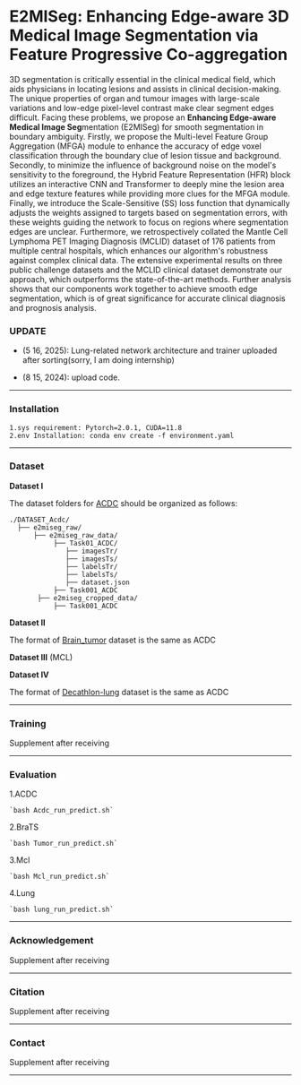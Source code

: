 # E2MISeg: Enhancing Edge-aware 3D Medical Image Segmentation via Feature Progressive Co-aggregation

3D segmentation is critically essential in the clinical medical field, which aids physicians in locating lesions and assists in clinical decision-making. The unique properties of organ and tumour images with large-scale variations and low-edge pixel-level contrast make clear segment edges difficult. Facing these problems, we propose an **Enhancing Edge-aware Medical Image Seg**mentation (E2MISeg) for smooth segmentation in boundary ambiguity. Firstly, we propose the Multi-level Feature Group Aggregation (MFGA) module to enhance the accuracy of edge voxel classification through the boundary clue of lesion tissue and background. Secondly, to minimize the influence of background noise on the model's sensitivity to the foreground, the Hybrid Feature Representation (HFR) block utilizes an interactive CNN and Transformer to deeply mine the lesion area and edge texture features while providing more clues for the MFGA module. Finally, we introduce the Scale-Sensitive (SS) loss function that dynamically adjusts the weights assigned to targets based on segmentation errors, with these weights guiding the network to focus on regions where segmentation edges are unclear. Furthermore, we retrospectively collated the Mantle Cell Lymphoma PET Imaging Diagnosis (MCLID) dataset of 176 patients from multiple central hospitals, which enhances our algorithm's robustness against complex clinical data. The extensive experimental results on three public challenge datasets and the MCLID clinical dataset demonstrate our approach, which outperforms the state-of-the-art methods. Further analysis shows that our components work together to achieve smooth edge segmentation, which is of great significance for accurate clinical diagnosis and prognosis analysis.

### **UPDATE**

- (5 16, 2025): Lung-related network architecture and trainer uploaded after sorting(sorry, I am doing internship)

- (8 15, 2024): upload  code.


<hr />

### **Installation**

```
1.sys requirement: Pytorch=2.0.1, CUDA=11.8
2.env Installation: conda env create -f environment.yaml
```

<hr />

### **Dataset**

**Dataset I**

The dataset folders for [ACDC](https://www.creatis.insa-lyon.fr/Challenge/acdc/) should be organized as follows:
```
./DATASET_Acdc/
  ├── e2miseg_raw/
      ├── e2miseg_raw_data/
           ├── Task01_ACDC/
              ├── imagesTr/
              ├── imagesTs/
              ├── labelsTr/
              ├── labelsTs/
              ├── dataset.json
           ├── Task001_ACDC
       ├── e2miseg_cropped_data/
           ├── Task001_ACDC
```

**Dataset II**

The format of [Brain_tumor](http://medicaldecathlon.com/) dataset is the same as ACDC

**Dataset III** (MCL)

**Dataset IV**

The format of [Decathlon-lung](http://medicaldecathlon.com/) dataset is the same as ACDC

<hr />

### **Training**

Supplement after receiving

<hr />

### **Evaluation**

1.ACDC
```
`bash Acdc_run_predict.sh` 
```
2.BraTS
```
`bash Tumor_run_predict.sh` 
```
3.Mcl
```
`bash Mcl_run_predict.sh` 
```
4.Lung
```
`bash lung_run_predict.sh` 
```
<hr />

### **Acknowledgement**

Supplement after receiving

<hr />

### **Citation**

Supplement after receiving

<hr />

### **Contact**

Supplement after receiving

<hr />
